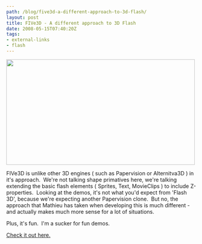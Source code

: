```yaml
---
path: /blog/five3d-a-different-approach-to-3d-flash/
layout: post
title: FIVe3D - A different approach to 3D Flash
date: 2008-05-15T07:40:20Z
tags:
- external-links
- flash
---
```


<a title="Open link in a new window" href="http://five3d.mathieu-badimon.com/" target="_blank"><img class="alignnone size-full wp-image-233" title="five3d" src="/content/images/2008/05/five3d.jpg" alt="" width="500" height="280" /></a>

FIVe3D is unlike other 3D engines ( such as Papervision or Alternitva3D ) in it's approach.  We're not talking shape primatives here, we're talking extending the basic flash elements ( Sprites, Text, MovieClips ) to include Z-properties.  Looking at the demos, it's not what you'd expect from 'Flash 3D', because we're expecting another Papervision clone.  But no, the approach that Mathieu has taken when developing this is much different - and actually makes much more sense for a lot of situations.

Plus, it's fun.  I'm a sucker for fun demos.



<a title="Open link in a new window" href="http://five3d.mathieu-badimon.com/" target="_blank">Check it out here.</a>